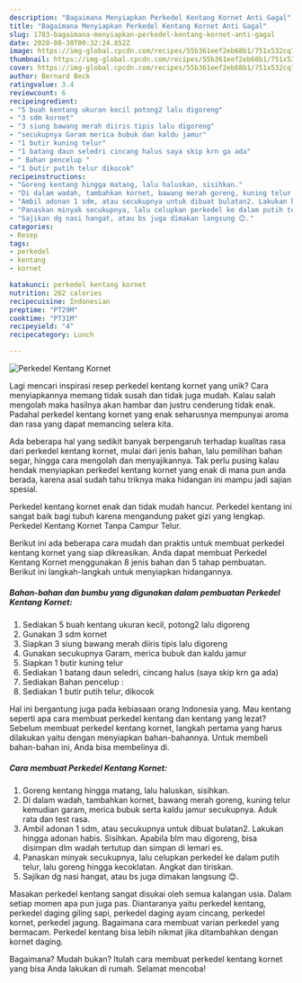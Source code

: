```yaml
---
description: "Bagaimana Menyiapkan Perkedel Kentang Kornet Anti Gagal"
title: "Bagaimana Menyiapkan Perkedel Kentang Kornet Anti Gagal"
slug: 1703-bagaimana-menyiapkan-perkedel-kentang-kornet-anti-gagal
date: 2020-08-30T00:32:24.852Z
image: https://img-global.cpcdn.com/recipes/55b361eef2eb68b1/751x532cq70/perkedel-kentang-kornet-foto-resep-utama.jpg
thumbnail: https://img-global.cpcdn.com/recipes/55b361eef2eb68b1/751x532cq70/perkedel-kentang-kornet-foto-resep-utama.jpg
cover: https://img-global.cpcdn.com/recipes/55b361eef2eb68b1/751x532cq70/perkedel-kentang-kornet-foto-resep-utama.jpg
author: Bernard Beck
ratingvalue: 3.4
reviewcount: 6
recipeingredient:
- "5 buah kentang ukuran kecil potong2 lalu digoreng"
- "3 sdm kornet"
- "3 siung bawang merah diiris tipis lalu digoreng"
- "secukupnya Garam merica bubuk dan kaldu jamur"
- "1 butir kuning telur"
- "1 batang daun seledri cincang halus saya skip krn ga ada"
- " Bahan pencelup "
- "1 butir putih telur dikocok"
recipeinstructions:
- "Goreng kentang hingga matang, lalu haluskan, sisihkan."
- "Di dalam wadah, tambahkan kornet, bawang merah goreng, kuning telur kemudian garam, merica bubuk serta kaldu jamur secukupnya. Aduk rata dan test rasa."
- "Ambil adonan 1 sdm, atau secukupnya untuk dibuat bulatan2. Lakukan hingga adonan habis. Sisihkan. Apabila blm mau digoreng, bisa disimpan dlm wadah tertutup dan simpan di lemari es."
- "Panaskan minyak secukupnya, lalu celupkan perkedel ke dalam putih telur, lalu goreng hingga kecoklatan. Angkat dan tiriskan."
- "Sajikan dg nasi hangat, atau bs juga dimakan langsung 😊."
categories:
- Resep
tags:
- perkedel
- kentang
- kornet

katakunci: perkedel kentang kornet 
nutrition: 262 calories
recipecuisine: Indonesian
preptime: "PT29M"
cooktime: "PT31M"
recipeyield: "4"
recipecategory: Lunch

---
```



![Perkedel Kentang Kornet](https://img-global.cpcdn.com/recipes/55b361eef2eb68b1/751x532cq70/perkedel-kentang-kornet-foto-resep-utama.jpg)

Lagi mencari inspirasi resep perkedel kentang kornet yang unik? Cara menyiapkannya memang tidak susah dan tidak juga mudah. Kalau salah mengolah maka hasilnya akan hambar dan justru cenderung tidak enak. Padahal perkedel kentang kornet yang enak seharusnya mempunyai aroma dan rasa yang dapat memancing selera kita.

Ada beberapa hal yang sedikit banyak berpengaruh terhadap kualitas rasa dari perkedel kentang kornet, mulai dari jenis bahan, lalu pemilihan bahan segar, hingga cara mengolah dan menyajikannya. Tak perlu pusing kalau hendak menyiapkan perkedel kentang kornet yang enak di mana pun anda berada, karena asal sudah tahu triknya maka hidangan ini mampu jadi sajian spesial.

Perkedel kentang kornet enak dan tidak mudah hancur. Perkedel kentang ini sangat baik bagi tubuh karena mengandung paket gizi yang lengkap. Perkedel Kentang Kornet Tanpa Campur Telur.


Berikut ini ada beberapa cara mudah dan praktis untuk membuat perkedel kentang kornet yang siap dikreasikan. Anda dapat membuat Perkedel Kentang Kornet menggunakan 8 jenis bahan dan 5 tahap pembuatan. Berikut ini langkah-langkah untuk menyiapkan hidangannya.

<!--inarticleads1-->

##### Bahan-bahan dan bumbu yang digunakan dalam pembuatan Perkedel Kentang Kornet:

1. Sediakan 5 buah kentang ukuran kecil, potong2 lalu digoreng
1. Gunakan 3 sdm kornet
1. Siapkan 3 siung bawang merah diiris tipis lalu digoreng
1. Gunakan secukupnya Garam, merica bubuk dan kaldu jamur
1. Siapkan 1 butir kuning telur
1. Sediakan 1 batang daun seledri, cincang halus (saya skip krn ga ada)
1. Sediakan  Bahan pencelup :
1. Sediakan 1 butir putih telur, dikocok


Hal ini bergantung juga pada kebiasaan orang Indonesia yang. Mau kentang seperti apa cara membuat perkedel kentang dan kentang yang lezat? Sebelum membuat perkedel kentang kornet, langkah pertama yang harus dilakukan yaitu dengan menyiapkan bahan-bahannya. Untuk membeli bahan-bahan ini, Anda bisa membelinya di. 

<!--inarticleads2-->

##### Cara membuat Perkedel Kentang Kornet:

1. Goreng kentang hingga matang, lalu haluskan, sisihkan.
1. Di dalam wadah, tambahkan kornet, bawang merah goreng, kuning telur kemudian garam, merica bubuk serta kaldu jamur secukupnya. Aduk rata dan test rasa.
1. Ambil adonan 1 sdm, atau secukupnya untuk dibuat bulatan2. Lakukan hingga adonan habis. Sisihkan. Apabila blm mau digoreng, bisa disimpan dlm wadah tertutup dan simpan di lemari es.
1. Panaskan minyak secukupnya, lalu celupkan perkedel ke dalam putih telur, lalu goreng hingga kecoklatan. Angkat dan tiriskan.
1. Sajikan dg nasi hangat, atau bs juga dimakan langsung 😊.


Masakan perkedel kentang sangat disukai oleh semua kalangan usia. Dalam setiap momen apa pun juga pas. Diantaranya yaitu perkedel kentang, perkedel daging giling sapi, perkedel daging ayam cincang, perkedel kornet, perkedel jagung. Bagaimana cara membuat varian perkedel yang bermacam. Perkedel kentang bisa lebih nikmat jika ditambahkan dengan kornet daging. 

Bagaimana? Mudah bukan? Itulah cara membuat perkedel kentang kornet yang bisa Anda lakukan di rumah. Selamat mencoba!
